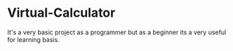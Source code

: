 # Virtual-Calculator
It's a very basic project as a programmer but as a beginner its a very useful for learning basis.
